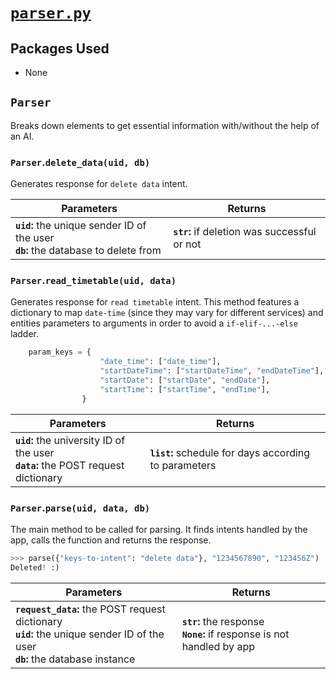 # [`parser.py`](https://github.com/ineshbose/boyd_bot_messenger/blob/master/boyd_bot/services/parser.py)



## Packages Used

* None




## `Parser`

Breaks down elements to get essential information with/without the help of an AI.


### `Parser`.**`delete_data(uid, db)`**

Generates response for `delete data` intent.

|                                   Parameters                                         |                    Returns                   |
|--------------------------------------------------------------------------------------|----------------------------------------------|
| **`uid`:** the unique sender ID of the user<br>**`db`:** the database to delete from | **`str`:** if deletion was successful or not |


### `Parser`.**`read_timetable(uid, data)`**

Generates response for `read timetable` intent. This method features a dictionary to map `date-time` (since they may vary for different services) and entities parameters to arguments in order to avoid a `if-elif-...-else` ladder.

```python
    param_keys = {
                    "date_time": ["date_time"],
                    "startDateTime": ["startDateTime", "endDateTime"],
                    "startDate": ["startDate", "endDate"],
                    "startTime": ["startTime", "endTime"],
                }
```

|                                  Parameters                                         |                        Returns                        |
|-------------------------------------------------------------------------------------|-------------------------------------------------------|
| **`uid`:** the university ID of the user<br>**`data`:** the POST request dictionary | **`list`:** schedule for days according to parameters |


### `Parser`.**`parse(uid, data, db)`**

The main method to be called for parsing. It finds intents handled by the app, calls the function and returns the response.

```python
>>> parse({"keys-to-intent": "delete data"}, "1234567890", "123456Z")
Deleted! :)
```

|                                                               Parameters                                                          |                                Returns                                   |
|-----------------------------------------------------------------------------------------------------------------------------------|--------------------------------------------------------------------------|
| **`request_data`:** the POST request dictionary<br>**`uid`:** the unique sender ID of the user<br>**`db`:** the database instance | **`str`:** the response<br>**`None`:** if response is not handled by app |